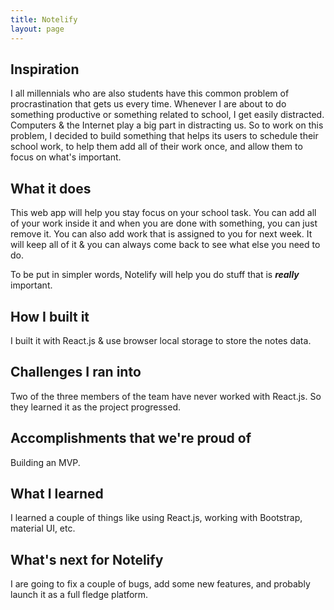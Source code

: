 ```yaml
---
title: Notelify
layout: page
---
```


## Inspiration

I all millennials who are also students have this common problem of procrastination that gets us every time. Whenever I are about to do something productive or something related to school, I get easily distracted. Computers & the Internet play a big part in distracting us. So to work on this problem, I decided to build something that helps its users to schedule their school work, to help them add all of their work once, and allow them to focus on what's important.

## What it does

This web app will help you stay focus on your school task. You can add all of your work inside it and when you are done with something, you can just remove it. You can also add work that is assigned to you for next week. It will keep all of it & you can always come back to see what else you need to do.

To be put in simpler words, Notelify will help you do stuff that is ***really*** important.

## How I built it

I built it with React.js & use browser local storage to store the notes data.

## Challenges I ran into

Two of the three members of the team have never worked with React.js. So they learned it as the project progressed.

## Accomplishments that we're proud of

Building an MVP.

## What I learned

I learned a couple of things like using React.js, working with Bootstrap, material UI, etc.

## What's next for Notelify

I are going to fix a couple of bugs, add some new features, and probably launch it as a full fledge platform.
